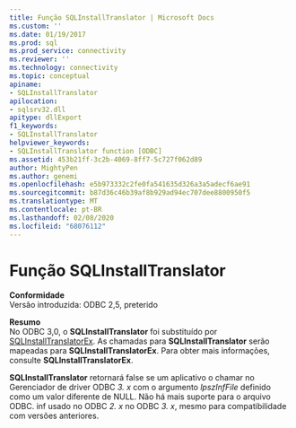 ```yaml
---
title: Função SQLInstallTranslator | Microsoft Docs
ms.custom: ''
ms.date: 01/19/2017
ms.prod: sql
ms.prod_service: connectivity
ms.reviewer: ''
ms.technology: connectivity
ms.topic: conceptual
apiname:
- SQLInstallTranslator
apilocation:
- sqlsrv32.dll
apitype: dllExport
f1_keywords:
- SQLInstallTranslator
helpviewer_keywords:
- SQLInstallTranslator function [ODBC]
ms.assetid: 453b21ff-3c2b-4069-8ff7-5c727f062d89
author: MightyPen
ms.author: genemi
ms.openlocfilehash: e5b973332c2fe0fa541635d326a3a5adecf6ae91
ms.sourcegitcommit: b87d36c46b39af8b929ad94ec707dee8800950f5
ms.translationtype: MT
ms.contentlocale: pt-BR
ms.lasthandoff: 02/08/2020
ms.locfileid: "68076112"
---
```

# <a name="sqlinstalltranslator-function"></a>Função SQLInstallTranslator
**Conformidade**  
 Versão introduzida: ODBC 2,5, preterido  
  
 **Resumo**  
 No ODBC 3,0, o **SQLInstallTranslator** foi substituído por [SQLInstallTranslatorEx](../../../odbc/reference/syntax/sqlinstalltranslatorex-function.md). As chamadas para **SQLInstallTranslator** serão mapeadas para **SQLInstallTranslatorEx**. Para obter mais informações, consulte **SQLInstallTranslatorEx**.  
  
 **SQLInstallTranslator** retornará false se um aplicativo o chamar no Gerenciador de driver ODBC *3. x* com o argumento *lpszInfFile* definido como um valor diferente de NULL. Não há mais suporte para o arquivo ODBC. inf usado no ODBC *2. x* no ODBC *3. x*, mesmo para compatibilidade com versões anteriores.

